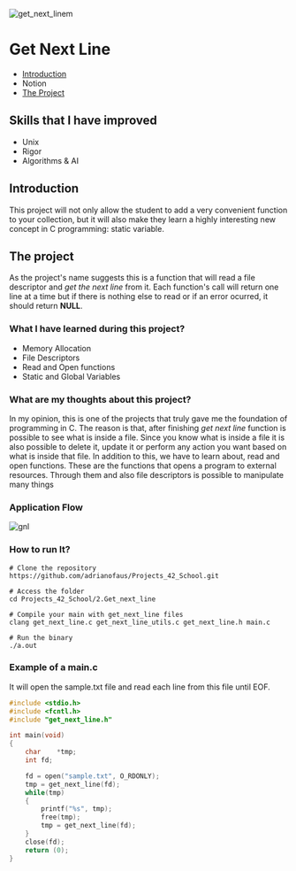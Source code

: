 ![get_next_linem](https://user-images.githubusercontent.com/63206471/159620377-66c0ca2a-3d22-46d6-9b92-11e3e02c51f8.png)

# Get Next Line
- [Introduction](#introduction)
- Notion
- [The Project](#the-project)

## Skills that I have improved
- Unix
- Rigor
- Algorithms & AI

## Introduction
This project will not only allow the student to add a very convenient function to your collection, but it will also make they learn a highly interesting new concept in C programming: static variable.

## The project
As the project's name suggests this is a function that will read a file descriptor and _get the next line_ from it. Each function's call will return one line at a time but if there is nothing else to read or if an error ocurred, it should return **NULL**.

### What I have learned during this project?
- Memory Allocation
- File Descriptors
- Read and Open functions
- Static and Global Variables

### What are my thoughts about this project?
In my opinion, this is one of the projects that truly gave me the foundation of programming in C. The reason is that, after finishing _get next line_ function is possible to see what is inside a file. Since you know what is inside a file it is also possible to delete it, update it or perform any action you want based on what is inside that file.
In addition to this, we have to learn about, read and open functions. These are the functions that opens a program to external resources. Through them and also file descriptors is possible to manipulate many things

### Application Flow

![gnl](https://user-images.githubusercontent.com/63206471/164132801-c4a0d3fa-306f-4f18-beb6-4ca9cbfe7bec.png)

### How to run It?

```
# Clone the repository
https://github.com/adrianofaus/Projects_42_School.git

# Access the folder
cd Projects_42_School/2.Get_next_line

# Compile your main with get_next_line files
clang get_next_line.c get_next_line_utils.c get_next_line.h main.c

# Run the binary
./a.out

```
### Example of a main.c
It will open the sample.txt file and read each line from this file until EOF.

```C
#include <stdio.h>
#include <fcntl.h>
#include "get_next_line.h"

int main(void)
{
	char	*tmp;
	int	fd;

	fd = open("sample.txt", O_RDONLY);
	tmp = get_next_line(fd);
	while(tmp)
	{
		printf("%s", tmp);
		free(tmp);
		tmp = get_next_line(fd);
	}
	close(fd);
	return (0);
}
```
